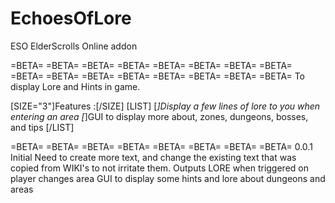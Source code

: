 # EchoesOfLore
ESO ElderScrolls Online addon

=BETA= =BETA= =BETA= =BETA= =BETA= =BETA= =BETA= =BETA=
=BETA= =BETA= =BETA= =BETA= =BETA= =BETA= =BETA= =BETA=
To display Lore and Hints in game.

[SIZE="3"]Features :[/SIZE]
[LIST]
[*]Display a few lines of lore to you when entering an area
[*]GUI to display more about, zones, dungeons, bosses, and tips
[/LIST]

=BETA= =BETA= =BETA= =BETA= =BETA= =BETA= =BETA= =BETA=
0.0.1 Initial
  Need to create more text, and change the existing text that was copied from WIKI's to not irritate them.
  Outputs LORE when triggered on player changes area
  GUI to display some hints and lore about dungeons and areas

